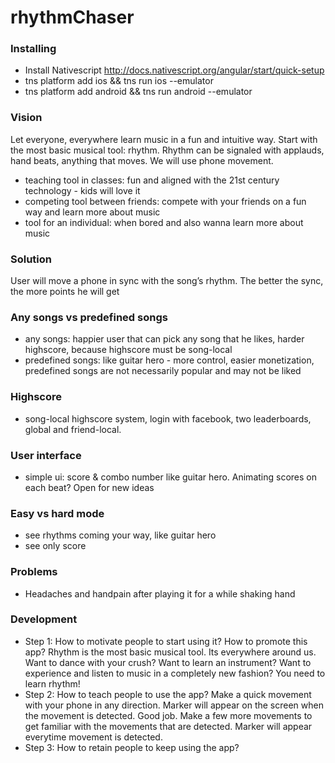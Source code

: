 # rhythmChaser

### Installing

* Install Nativescript http://docs.nativescript.org/angular/start/quick-setup
* tns platform add ios && tns run ios --emulator
* tns platform add android && tns run android --emulator

### Vision
Let everyone, everywhere learn music in a fun and intuitive way. Start with the most basic musical tool: rhythm. Rhythm can be signaled with applauds, hand beats, anything that moves. We will use phone movement.

* teaching tool in classes: fun and aligned with the 21st century technology - kids will love it
* competing tool between friends: compete with your friends on a fun way and learn more about music
* tool for an individual: when bored and also wanna learn more about music

### Solution
User will move a phone in sync with the song’s rhythm. The better the sync, the more points he will get

### Any songs vs predefined songs
* any songs: happier user that can pick any song that he likes, harder highscore, because highscore must be song-local
* predefined songs: like guitar hero - more control, easier monetization, predefined songs are not necessarily popular and may not be liked

### Highscore
* song-local highscore system, login with facebook, two leaderboards, global and friend-local.

### User interface
* simple ui: score & combo number like guitar hero. Animating scores on each beat? Open for new ideas

### Easy vs hard mode
* see rhythms coming your way, like guitar hero
* see only score

### Problems
* Headaches and handpain after playing it for a while shaking hand

### Development

* Step 1: How to motivate people to start using it? How to promote this app?
Rhythm is the most basic musical tool. Its everywhere around us. 
Want to dance with your crush? Want to learn an instrument? Want to experience and listen to music in a completely new fashion?
You need to learn rhythm!
* Step 2: How to teach people to use the app?
Make a quick movement with your phone in any direction. Marker will appear on the screen when the movement is detected.
Good job. Make a few more movements to get familiar with the movements that are detected. Marker will appear everytime movement is detected.
* Step 3: How to retain people to keep using the app?